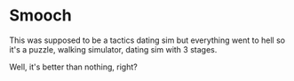 # Smooch

This was supposed to be a tactics dating sim but everything went to hell so it's a puzzle, walking simulator, dating sim with 3 stages.

Well, it's better than nothing, right?
